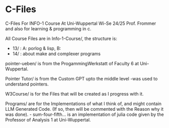 # C-Files

C-Files For INFO-1 Course At Uni-Wuppertal Wi-Se 24/25 Prof. Frommer and also for learning & programming in c.

All Course Files are in Info-1-Course/, the structure is:

- 13/ : A: porlog & lisp, B: 
- 14/ : about make and complexer programs


pointer-ueben/ is from the ProgammingWerkstatt of Faculty 6 at Uni-Wuppertal.

Pointer Tutor/ is from the Custom GPT upto the middle level -was used to understand pointers.

W3Course/ is for the Files that will be created as I progress with it.

Programs/ are for the Implementations of what I think of, and might contain LLM Generated Code. (If so, then will be commented with the Reason why it was done).
    - sum-four-fifth... is an implementation of julia code given by the Professor of Analysis 1 at Uni-Wuppertal.


